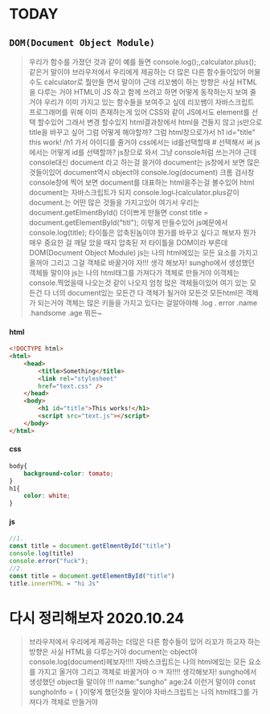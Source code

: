 # TODAY

## `DOM(Document Object Module)`

>우리가 함수를 가졌던 것과 같이 예를 들면 console.log();,calculator.plus(); 같은거 말이야 브라우저에서 우리에게 제공하는 더 많은 다른 함수들이있어  머물수도 calculator로 뭘만들 면서 말이야 근데 리꼬쌤이 하는 방향은  사실 HTML을 다루는 거야 HTML이 JS 하고 함께 쓰려고 하면 어떻게 동작하는지 보여 줄거야 우리가 이미 가지고 있는 함수들을 보여주고 싶데 리꼬쌤이 자바스크립트 프로그래머를 위해 이미 존재하는게 있어
CSS와 같이 JS에서도 element를 선택 할수있어 그래서 변경 할수있지 html결과창에서 html을 건들지 않고 js만으로 title을 바꾸고 싶어 그럼 어떻게 해야할까?
 그럼 html창으로가서 h1 id="title" this work! /h1 가서 아이디를 줄거야 css에서는 id를선택할때 # 선택해서 써 js에서는 어떻게 id를 선택할까? js창으로 와서 그냥 console처럼 쓰는거야 근데 console대신 document 라고 하는걸 쓸거야 document는 js창에서 보면 많은 것들이있어 document역시 object야
 console.log(document) 크롬 검사창 console창에 찍어 보면 document를 대표하는 html을주는걸 볼수있어 html document는 자바스크립트가 되지 console.log나calculator.plus같이 document.는 어떤 많은 것들을 가지고있어 여기서 우리는 document.getElmentById()  더이쁘게 만들면 const title = document.getElementById("titl"); 이렇게 만들수있어
 js예문에서 console.log(title); 타이틀은 압축된놈이야 뭔가를 바꾸고 싶다고 해보자 뭔가 매우 중요한 걸 깨달 았을 때지 압축된 저 타이틀을 DOM이라 부른데 DOM(Document Object Module) js는 나의 html에있는 모든 요소를 가지고 올꺼야 그리고 그걸 객체로 바꿀거야 자!!! 생각 해보자! sungho에서 생성했던 객체들 말이야 js는 나의 html태그를 가져다가 객체로 만들거야 이객체는 console.찍었을때 나오는것 같이 나오지 엄청 많은 객체들이있어 여기 있는 모든건 다 너의 document있는 모든건 다 객체가 될거야 모든것 모든html은 객체가 되는거야 객체는 많은 키들을 가지고 있다는 걸알아야해 .log . error .name .handsome .age 뭐든~

#### html
```HTML
<!DOCTYPE html>
<html>
    <head>
        <title>Something</title>
        <link rel="stylesheet"
        href="text.css" />
    </head>
    <body>
        <h1 id="title">This works!</h1>
        <script src="text.js"></script>
    </body>
</html>
```
####  css  
```css
body{
    background-color: tomato;
}
h1{
    color: white;
}
```
#### js
```js
//1.
const title = document.getElmentById("title")
console.log(title)
console.error("fuck");
//2.
const title = document.getElementById("title")
title.innerHTML = "hi Js"
```
#  다시 정리해보자 2020.10.24
>브라우저에서 우리에게 제공하는  더많은 다른 함수들이 있어 
>리꼬가 하고자 하는방향은 사실 HTML을 다루는거야 
>document는 object야  console.log(document)헤보자!!!!
>자바스크립트는  나의 html에있는 모든 요소를 가지고 올거야 그리고 객체로 바꿀거야 ㅇㅋ 자!!!! 생각해보자! 
> sungho에서 생성했던 object들 말이야 !!! name:"sungho" age:24 이런거 말이야  const sunghoInfo = {
> }이렇게 했던것들 말이야 
> 자바스크립트는  나의 html태그를 가져다가 객체로 만들거야 